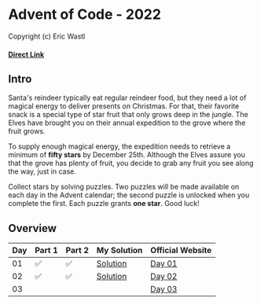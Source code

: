  # Advent of Code - 2022
Copyright (c) Eric Wastl
#### [Direct Link](https://adventofcode.com/2022)

## Intro 
Santa's reindeer typically eat regular reindeer food, but they need a lot of magical energy to deliver presents on Christmas. For that, their favorite snack is a special type of star fruit that only grows deep in the jungle. The Elves have brought you on their annual expedition to the grove where the fruit grows.

To supply enough magical energy, the expedition needs to retrieve a minimum of **fifty stars** by December 25th. Although the Elves assure you that the grove has plenty of fruit, you decide to grab any fruit you see along the way, just in case.

Collect stars by solving puzzles. Two puzzles will be made available on each day in the Advent calendar; the second puzzle is unlocked when you complete the first. Each puzzle grants **one star**. Good luck!

## Overview

| Day | Part 1 | Part 2 | My Solution | Official Website | 
| --- | --- | --- |---| --- |
| 01 | :white_check_mark: | :white_check_mark: | [Solution](Day01/main.py)  | [Day 01](https://adventofcode.com/2022/day/1) |
| 02 | :white_check_mark: | :white_check_mark: | [Solution](Day02/main.py)  | [Day 02](https://adventofcode.com/2022/day/2) |
| 03 |  |  |  | [Day 03](https://adventofcode.com/2022/day/3) |
